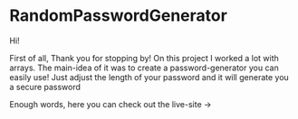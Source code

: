 # RandomPasswordGenerator

Hi!

First of all, Thank you for stopping by! On this project I worked a lot with arrays. 
The main-idea of it was to create a password-generator you can easily use! 
Just adjust the length of your password and it will generate you a secure password

Enough words, here you can check out the live-site -> 
